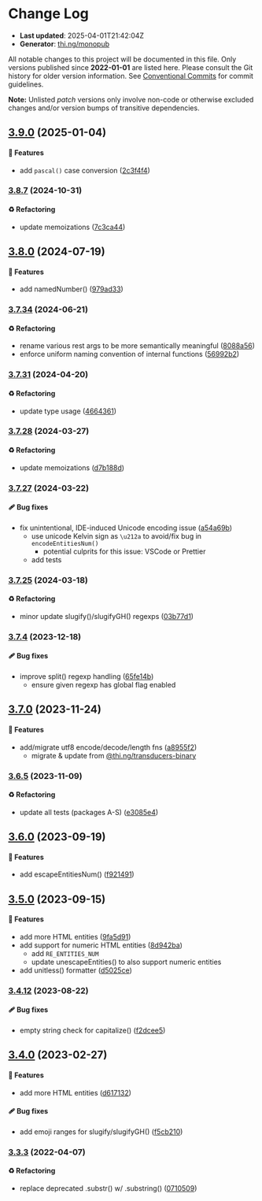 # Change Log

- **Last updated**: 2025-04-01T21:42:04Z
- **Generator**: [thi.ng/monopub](https://thi.ng/monopub)

All notable changes to this project will be documented in this file.
Only versions published since **2022-01-01** are listed here.
Please consult the Git history for older version information.
See [Conventional Commits](https://conventionalcommits.org/) for commit guidelines.

**Note:** Unlisted _patch_ versions only involve non-code or otherwise excluded changes
and/or version bumps of transitive dependencies.

## [3.9.0](https://github.com/thi-ng/umbrella/tree/@thi.ng/strings@3.9.0) (2025-01-04)

#### 🚀 Features

- add `pascal()` case conversion ([2c3f4f4](https://github.com/thi-ng/umbrella/commit/2c3f4f4))

### [3.8.7](https://github.com/thi-ng/umbrella/tree/@thi.ng/strings@3.8.7) (2024-10-31)

#### ♻️ Refactoring

- update memoizations ([7c3ca44](https://github.com/thi-ng/umbrella/commit/7c3ca44))

## [3.8.0](https://github.com/thi-ng/umbrella/tree/@thi.ng/strings@3.8.0) (2024-07-19)

#### 🚀 Features

- add namedNumber() ([979ad33](https://github.com/thi-ng/umbrella/commit/979ad33))

### [3.7.34](https://github.com/thi-ng/umbrella/tree/@thi.ng/strings@3.7.34) (2024-06-21)

#### ♻️ Refactoring

- rename various rest args to be more semantically meaningful ([8088a56](https://github.com/thi-ng/umbrella/commit/8088a56))
- enforce uniform naming convention of internal functions ([56992b2](https://github.com/thi-ng/umbrella/commit/56992b2))

### [3.7.31](https://github.com/thi-ng/umbrella/tree/@thi.ng/strings@3.7.31) (2024-04-20)

#### ♻️ Refactoring

- update type usage ([4664361](https://github.com/thi-ng/umbrella/commit/4664361))

### [3.7.28](https://github.com/thi-ng/umbrella/tree/@thi.ng/strings@3.7.28) (2024-03-27)

#### ♻️ Refactoring

- update memoizations ([d7b188d](https://github.com/thi-ng/umbrella/commit/d7b188d))

### [3.7.27](https://github.com/thi-ng/umbrella/tree/@thi.ng/strings@3.7.27) (2024-03-22)

#### 🩹 Bug fixes

- fix unintentional, IDE-induced Unicode encoding issue ([a54a69b](https://github.com/thi-ng/umbrella/commit/a54a69b))
  - use unicode Kelvin sign as `\u212a` to avoid/fix bug in `encodeEntitiesNum()`
    - potential culprits for this issue: VSCode or Prettier
  - add tests

### [3.7.25](https://github.com/thi-ng/umbrella/tree/@thi.ng/strings@3.7.25) (2024-03-18)

#### ♻️ Refactoring

- minor update slugify()/slugifyGH() regexps ([03b77d1](https://github.com/thi-ng/umbrella/commit/03b77d1))

### [3.7.4](https://github.com/thi-ng/umbrella/tree/@thi.ng/strings@3.7.4) (2023-12-18)

#### 🩹 Bug fixes

- improve split() regexp handling ([65fe14b](https://github.com/thi-ng/umbrella/commit/65fe14b))
  - ensure given regexp has global flag enabled

## [3.7.0](https://github.com/thi-ng/umbrella/tree/@thi.ng/strings@3.7.0) (2023-11-24)

#### 🚀 Features

- add/migrate utf8 encode/decode/length fns ([a8955f2](https://github.com/thi-ng/umbrella/commit/a8955f2))
  - migrate & update from [@thi.ng/transducers-binary](https://github.com/thi-ng/umbrella/tree/main/packages/transducers-binary)

### [3.6.5](https://github.com/thi-ng/umbrella/tree/@thi.ng/strings@3.6.5) (2023-11-09)

#### ♻️ Refactoring

- update all tests (packages A-S) ([e3085e4](https://github.com/thi-ng/umbrella/commit/e3085e4))

## [3.6.0](https://github.com/thi-ng/umbrella/tree/@thi.ng/strings@3.6.0) (2023-09-19)

#### 🚀 Features

- add escapeEntitiesNum() ([f921491](https://github.com/thi-ng/umbrella/commit/f921491))

## [3.5.0](https://github.com/thi-ng/umbrella/tree/@thi.ng/strings@3.5.0) (2023-09-15)

#### 🚀 Features

- add more HTML entities ([9fa5d91](https://github.com/thi-ng/umbrella/commit/9fa5d91))
- add support for numeric HTML entities ([8d942ba](https://github.com/thi-ng/umbrella/commit/8d942ba))
  - add `RE_ENTITIES_NUM`
  - update unescapeEntities() to also support numeric entities
- add unitless() formatter ([d5025ce](https://github.com/thi-ng/umbrella/commit/d5025ce))

### [3.4.12](https://github.com/thi-ng/umbrella/tree/@thi.ng/strings@3.4.12) (2023-08-22)

#### 🩹 Bug fixes

- empty string check for capitalize() ([f2dcee5](https://github.com/thi-ng/umbrella/commit/f2dcee5))

## [3.4.0](https://github.com/thi-ng/umbrella/tree/@thi.ng/strings@3.4.0) (2023-02-27)

#### 🚀 Features

- add more HTML entities ([d617132](https://github.com/thi-ng/umbrella/commit/d617132))

#### 🩹 Bug fixes

- add emoji ranges for slugify/slugifyGH() ([f5cb210](https://github.com/thi-ng/umbrella/commit/f5cb210))

### [3.3.3](https://github.com/thi-ng/umbrella/tree/@thi.ng/strings@3.3.3) (2022-04-07)

#### ♻️ Refactoring

- replace deprecated .substr() w/ .substring() ([0710509](https://github.com/thi-ng/umbrella/commit/0710509))
